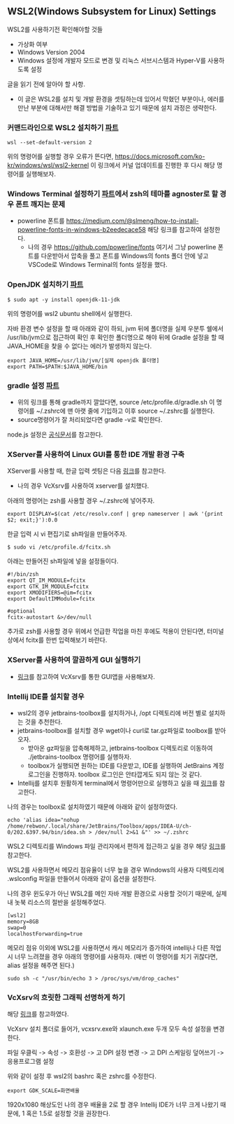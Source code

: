 ## WSL2(Windows Subsystem for Linux) Settings

WSL2를 사용하기전 확인해야할 것들
- 가상화 여부
- Windows Version 2004
- Windows 설정에 개발자 모드로 변경 및 리눅스 서브시스템과 Hyper-V를 사용하도록 설정

글을 읽기 전에 알아야 할 사항.
- 이 글은 WSL2를 설치 및 개발 환경을 셋팅하는데 있어서 막혔던 부분이나, 에러를 만난 부분에 대해서만 해결 방법을 기술하고 있기 때문에 설치 과정은 생략한다.

### 커맨드라인으로 WSL2 설치하기 [파트](https://github.com/wslhub/wsl-firststep/blob/master/firststep/install.md)

```
wsl --set-default-version 2
```
위의 명령어를 실행할 경우 오류가 뜬다면, https://docs.microsoft.com/ko-kr/windows/wsl/wsl2-kernel 이 링크에서 커널 업데이트를 진행한 후 다시 해당 명령어를 실행해보자.

### Windows Terminal 설정하기 [파트](https://github.com/wslhub/wsl-firststep/blob/master/firststep/winterm.md)에서 zsh의 테마를 agnoster로 할 경우 폰트 깨지는 문제

- powerline 폰트를 https://medium.com/@slmeng/how-to-install-powerline-fonts-in-windows-b2eedecace58 해당 링크를 참고하여 설정한다.
  - 나의 경우 https://github.com/powerline/fonts 여기서 그냥 powerline 폰트를 다운받아서 압축을 풀고 폰트를 Windows의 fonts 폴더 안에 넣고 VSCode로 Windows Terminal의 fonts 설정을 했다.

### OpenJDK 설치하기 [파트](https://github.com/wslhub/wsl-firststep/blob/master/devsetup/openjdk.md)

```
$ sudo apt -y install openjdk-11-jdk
```
위의 명령어를 wsl2 ubuntu shell에서 실행한다.

자바 환경 변수 설정을 할 때 아래와 같이 하되, jvm 뒤에 폴더명을 실제 우분투 쉘에서 /usr/lib/jvm으로 접근하여 확인 후 확인한 폴더명으로 해야 뒤에 Gradle 설정을 할 때 JAVA_HOME을 찾을 수 없다는 에러가 발생하지 않는다.
```
export JAVA_HOME=/usr/lib/jvm/[실제 openjdk 폴더명]
export PATH=$PATH:$JAVA_HOME/bin
```

### gradle 설정 [파트](https://github.com/wslhub/wsl-firststep/blob/master/devsetup/openjdk.md)

- 위의 링크를 통해 gradle까지 깔았다면, source /etc/profile.d/gradle.sh 이 명령어를 ~/.zshrc에 맨 아랫 줄에 기입하고 이후 source ~/.zshrc를 실행한다.
- source명령어가 잘 처리되었다면 gradle -v로 확인한다.

node.js 설정은 [공식문서](https://docs.microsoft.com/ko-kr/windows/nodejs/setup-on-wsl2)를 참고한다.

### XServer를 사용하여 Linux GUI를 통한 IDE 개발 환경 구축

XServer를 사용할 때, 한글 입력 셋팅은 다음 [링크](https://sigmafelix.wordpress.com/2020/08/17/wsl2%ec%97%90%ec%84%9c-%ed%95%9c%ea%b8%80-%ec%9e%85%eb%a0%a5-%ec%82%ac%ec%9a%a9%ed%95%98%ea%b8%b0/comment-page-1/#comment-84)를 참고한다.
- 나의 경우 VcXsrv를 사용하여 xserver를 설치했다.

아래의 명령어는 zsh를 사용할 경우 ~/.zshrc에 넣어주자.
```
export DISPLAY=$(cat /etc/resolv.conf | grep nameserver | awk '{print $2; exit;}'):0.0
```

한글 입력 시 vi 편집기로 sh파일을 만들어주자.
```
$ sudo vi /etc/profile.d/fcitx.sh
```

아래는 만들어진 sh파일에 넣을 설정들이다.
```
#!/bin/zsh
export QT_IM_MODULE=fcitx
export GTK_IM_MODULE=fcitx
export XMODIFIERS=@im=fcitx
export DefaultIMModule=fcitx
 
#optional
fcitx-autostart &>/dev/null
```

추가로 zsh를 사용할 경우 위에서 언급한 작업을 마친 후에도 적용이 안된다면, 터미널 상에서 fcitx를 한번 입력해보기 바란다.

### XServer를 사용하여 깔끔하게 GUI 실행하기

- [링크](https://medium.com/beyond-the-windows-korean-edition/wsl-2-x11-%EC%95%A0%ED%94%8C%EB%A6%AC%EC%BC%80%EC%9D%B4%EC%85%98%EC%9D%84-%EB%8D%94-%EA%B9%94%EB%81%94%ED%95%98%EA%B2%8C-%EC%8B%A4%ED%96%89%ED%95%98%EB%8A%94-%EB%B0%A9%EB%B2%95-5a270835801c)를 참고하여 VcXsrv를 통한 GUI앱을 사용해보자.

### Intellij IDE를 설치할 경우

- wsl2의 경우 jetbrains-toolbox를 설치하거나, /opt 디렉토리에 버전 별로 설치하는 것을 추천한다.
- jetbrains-toolbox를 설치할 경우 wget이나 curl로 tar.gz파일로 toolbox를 받아오자.
  - 받아온 gz파일을 압축해제하고, jetbrains-toolbox 디렉토리로 이동하여 ./jetbrains-toolbox 명령어를 실행하자.
  - toolbox가 실행되면 원하는 IDE를 다운받고, IDE를 실행하여 JetBrains 계정 로그인을 진행하자. toolbox 로그인은 안타깝게도 되지 않는 것 같다.
- Intellij를 설치후 원활하게 terminal에서 명령어만으로 실행하고 싶을 때 [링크](https://hy.ne.kr/5)를 참고한다.

나의 경우는 toolbox로 설치하였기 때문에 아래와 같이 설정하였다.
```
echo 'alias idea="nohup /home/rebwon/.local/share/JetBrains/Toolbox/apps/IDEA-U/ch-0/202.6397.94/bin/idea.sh > /dev/null 2>&1 &"' >> ~/.zshrc
```

WSL2 디렉토리를 Windows 파일 관리자에서 편하게 접근하고 싶을 경우 해당 [링크](https://www.lesstif.com/software-architect/wsl-2-windows-subsystem-for-linux-2-89555812.html)를 참고한다.

WSL2를 사용하면서 메모리 점유율이 너무 높을 경우 Windows의 사용자 디렉토리에 .wslconfig 파일을 만들어서 아래와 같이 옵션을 설정한다.

나의 경우 윈도우가 아닌 WSL2를 메인 자바 개발 환경으로 사용할 것이기 때문에, 실제 내 놋북 리소스의 절반을 설정해주었다.
```
[wsl2]
memory=8GB
swap=0
localhostForwarding=true
```

메모리 점유 이외에 WSL2를 사용하면서 캐시 메모리가 증가하여 intellij나 다른 작업 시 너무 느려졌을 경우 아래의 명령어를 사용하자. (매번 이 명령어를 치기 귀찮다면, alias 설정을 해주면 된다.)
```
sudo sh -c "/usr/bin/echo 3 > /proc/sys/vm/drop_caches"
```

### VcXsrv의 흐릿한 그래픽 선명하게 하기

해당 [링크](https://blog.nadekon.net/115)를 참고하였다.

VcXsrv 설치 폴더로 들어가, vcxsrv.exe와 xlaunch.exe 두개 모두 속성 설정을 변경한다.

파일 우클릭 -> 속성 -> 호환성 -> 고 DPI 설정 변경 -> 고 DPI 스케일링 덮어쓰기 -> 응용프로그램 설정

위와 같이 설정 후 wsl2의 bashrc 혹은 zshrc를 수정한다.
```
export GDK_SCALE=화면배율
```

1920x1080 해상도인 나의 경우 배율을 2로 할 경우 Intellij IDE가 너무 크게 나왔기 때문에, 1 혹은 1.5로 설정할 것을 권장한다.